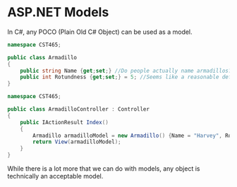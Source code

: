 # ASP.NET Models
In C#, any POCO (Plain Old C# Object) can be used as a model.  


```csharp
namespace CST465;

public class Armadillo
{    
    public string Name {get;set;} //Do people actually name armadillos?
    public int Rotundness {get;set;} = 5; //Seems like a reasonable default
}
```

```csharp
namespace CST465;

public class ArmadilloController : Controller
{
    public IActionResult Index()
    {
        Armadillo armadilloModel = new Armadillo() {Name = "Harvey", Rotundness = 7};
        return View(armadilloModel);
    }
}
```

While there is a lot more that we can do with models, any object is technically an acceptable model.